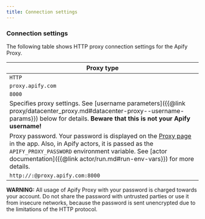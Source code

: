 ```yaml
---
title: Connection settings
---
```


### [](#connection-settings)Connection settings

The following table shows HTTP proxy connection settings for the Apify Proxy.

|Proxy type|
|--- |
|`HTTP`|
|`proxy.apify.com`|
|`8000`|
|Specifies proxy settings. See [username parameters]({{@link proxy/datacenter_proxy.md#datacenter-proxy--username-params}}) below for details. **Beware that this is not your Apify username!**|
|Proxy password. Your password is displayed on the [Proxy page](https://my.apify.com/proxy) in the app. Also, in Apify actors, it is passed as the `APIFY_PROXY_PASSWORD` environment variable. See [actor documentation]({{@link actor/run.md#run-env-vars}}) for more details.|
|`http://:@proxy.apify.com:8000`|


**WARNING:** All usage of Apify Proxy with your password is charged towards your account. Do not share the password with untrusted parties or use it from insecure networks, because the password is sent unencrypted due to the limitations of the HTTP protocol.
